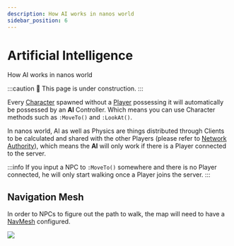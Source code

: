 ```yaml
---
description: How AI works in nanos world
sidebar_position: 6
---
```


# Artificial Intelligence

How AI works in nanos world

:::caution
🚧 This page is under construction.
:::

Every [Character](/docs/scripting-reference/classes/character) spawned without a [Player](/docs/scripting-reference/classes/player) possessing it will automatically be possessed by an **AI** Controller. Which means you can use Character methods such as `:MoveTo()` and `:LookAt()`.

In nanos world, AI as well as Physics are things distributed through Clients to be calculated and shared with the other Players \(please refer to [Network Authority](/docs/core-concepts/scripting/authority-concepts#network-authority)\), which means the **AI** will only work if there is a Player connected to the server.

:::info
If you input a NPC to `:MoveTo()` somewhere and there is no Player connected, he will only start walking once a Player joins the server.
:::

## Navigation Mesh

In order to NPCs to figure out the path to walk, the map will need to have a [NavMesh](https://docs.unrealengine.com/4.26/en-US/Resources/ContentExamples/NavMesh/) configured.

![](/img/docs/artificial-intelligence.jpg)

